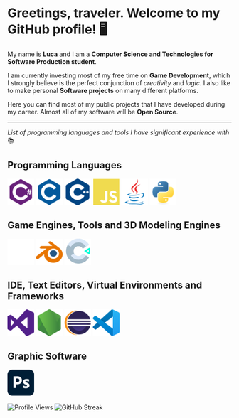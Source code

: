 # Greetings, traveler. Welcome to my GitHub profile! 🖥️

My name is **Luca** and I am a **Computer Science and Technologies for Software Production student**.

I am currently investing most of my free time on **Game Development**, 
which I strongly believe is the perfect conjunction of *creativity* and *logic*.
I also like to make personal **Software projects** on many different platforms.

Here you can find most of my public projects that I have developed during my career.
Almost all of my software will be **Open Source**.

---

*List of programming languages and tools I have significant experience with* 📚

## Programming Languages

<img src="https://github.com/devicons/devicon/blob/master/icons/csharp/csharp-plain.svg" width="60" /> <img src="https://github.com/devicons/devicon/blob/master/icons/c/c-plain.svg" width="60" /> <img src="https://github.com/devicons/devicon/blob/master/icons/cplusplus/cplusplus-plain.svg" width="60" /> <img src="https://github.com/devicons/devicon/blob/master/icons/javascript/javascript-plain.svg" width="60" /> <img src="https://github.com/devicons/devicon/blob/master/icons/java/java-original.svg" width="60" /> <img src= "https://github.com/devicons/devicon/blob/master/icons/python/python-original.svg" width="60"/>


## Game Engines, Tools and 3D Modeling Engines

<img src="https://github.com/Luca00IT/icons/blob/main/unity-original-white.svg" width="60" /> <img src="https://github.com/devicons/devicon/blob/master/icons/blender/blender-original.svg" width="60" />  <img src="https://github.com/Luca00IT/icons/blob/main/Construct%203%20Logo.png" width="60" />

## IDE, Text Editors, Virtual Environments and Frameworks

<img src="https://github.com/devicons/devicon/blob/master/icons/visualstudio/visualstudio-plain.svg" width="60" /> <img src="https://github.com/devicons/devicon/blob/master/icons/nodejs/nodejs-original.svg" width="60" /> <img src="https://github.com/devicons/devicon/blob/master/icons/eclipse/eclipse-original.svg" width="60" /> <img src="https://github.com/devicons/devicon/blob/master/icons/vscode/vscode-original.svg" width="60" />

## Graphic Software
<img src="https://github.com/devicons/devicon/blob/master/icons/photoshop/photoshop-plain.svg" width="60" /> 

![Profile Views](https://komarev.com/ghpvc/?username=tuo-username&color=blue&style=flat-square)
![GitHub Streak](https://streak-stats.demolab.com/?user=tuo-username&theme=radical)


<!---
Luca00IT/Luca00IT is a ✨ special ✨ repository because its `README.md` (this file) appears on your GitHub profile.
You can click the Preview link to take a look at your changes.
--->
